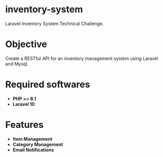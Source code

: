 # inventory-system
Laravel Inventory System Technical Challenge.

# Objective
Create a RESTful API for an inventory management system using Laravel and Mysql.

# Required softwares
- **PHP >= 8.1**
- **Laravel 10**

# Features
- **Item Management**
- **Category Management**
- **Email Notifications**